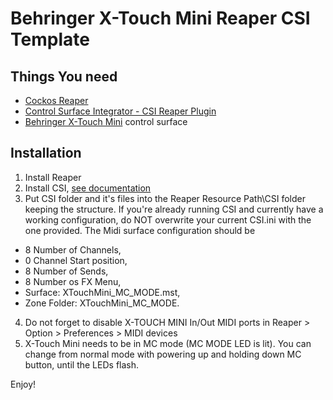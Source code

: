 # Behringer X-Touch Mini Reaper CSI Template

## Things You need
* [Cockos Reaper](https://www.reaper.fm/)
* [Control Surface Integrator - CSI Reaper Plugin](https://github.com/GeoffAWaddington/reaper_csurf_integrator/wiki)
* [Behringer X-Touch Mini](https://www.behringer.com/product.html?modelCode=P0B3M) control surface

## Installation
1. Install Reaper
2. Install CSI, [see documentation](https://github.com/GeoffAWaddington/reaper_csurf_integrator/wiki/Installation)
3. Put CSI folder and it's files into the Reaper Resource Path\CSI folder keeping the structure. If you're already running  CSI and currently have a working configuration, do NOT overwrite your current CSI.ini with the one provided. The Midi surface configuration should be 
 * 8 Number of Channels, 
 * 0 Channel Start position, 
 * 8 Number of Sends, 
 * 8 Number os FX Menu, 
 * Surface: XTouchMini_MC_MODE.mst, 
 * Zone Folder: XTouchMini_MC_MODE.
4. Do not forget to disable X-TOUCH MINI In/Out MIDI ports in Reaper > Option > Preferences > MIDI devices
5. X-Touch Mini needs to be in MC mode (MC MODE LED is lit). You can change from normal mode with powering up and holding down MC button, until the LEDs flash.

Enjoy!
